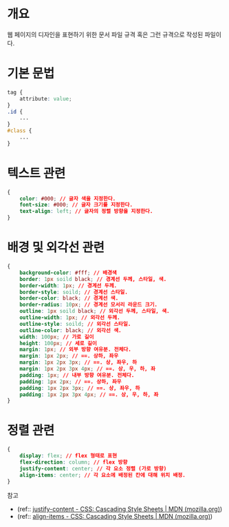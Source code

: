 # 개요
웹 페이지의 디자인을 표현하기 위한 문서 파일 규격 혹은 그런 규격으로 작성된 파일이다.

# 기본 문법
```css
tag {
	attribute: value;
}
.id {
	...
}
#class {
	...
}
```

# 텍스트 관련
```css
{
	color: #000; // 글자 색을 지정한다.
	font-size: #000; // 글자 크기를 지정한다.	
	text-align: left; // 글자의 정렬 방향을 지정한다.	
}
```

# 배경 및 외각선 관련
```css
{
	background-color: #fff; // 배경색
	border: 1px soild black; // 경계선 두께, 스타일, 색.
	border-width: 1px; // 경계선 두께.
	border-style: soild; // 경계선 스타일.
	border-color: black; // 경계선 색.
	border-radius: 10px; // 경계선 모서리 라운드 크기.
	outline: 1px soild black; // 외각선 두께, 스타일, 색.
	outline-width: 1px; // 외각선 두께.
	outline-style: soild; // 외각선 스타일.
	outline-color: black; // 외각선 색.
	width: 100px; // 가로 길이
	height: 100px; // 세로 길이
	margin: 1px; // 외부 방향 여유분. 전체다.
	margin: 1px 2px; // ==. 상하, 좌우
	margin: 1px 2px 3px; // ==. 상, 좌우, 하
	margin: 1px 2px 3px 4px; // ==. 상, 우, 하, 좌
	padding: 1px; // 내부 방향 여유분. 전체다.
	padding: 1px 2px; // ==. 상하, 좌우
	padding: 1px 2px 3px; // ==. 상, 좌우, 하
	padding: 1px 2px 3px 4px; // ==. 상, 우, 하, 좌
}
```

# 정렬 관련
```css
{
	display: flex; // flex 형태로 표현
	flex-direction: column; // flex 방향
	justify-content: center; // 각 요소 정렬 (가로 방향)
	align-items: center; // 각 요소에 배정된 칸에 대해 위치 배정.	
}
```

참고
- (ref:: [justify-content - CSS: Cascading Style Sheets | MDN (mozilla.org)](https://developer.mozilla.org/en-US/docs/Web/CSS/justify-content))
- (ref:: [align-items - CSS: Cascading Style Sheets | MDN (mozilla.org)](https://developer.mozilla.org/en-US/docs/Web/CSS/align-items))